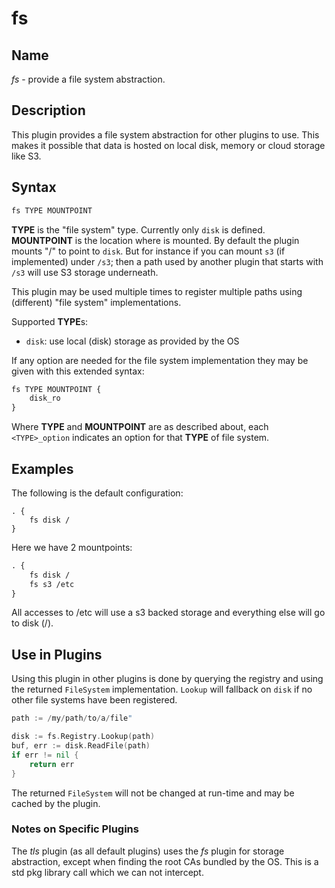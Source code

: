 # fs

## Name

*fs* - provide a file system abstraction.

## Description

This plugin provides a file system abstraction for other plugins to use. This makes it possible that
data is hosted on local disk, memory or cloud storage like S3.

## Syntax

~~~ txt
fs TYPE MOUNTPOINT
~~~

**TYPE** is the "file system" type. Currently only `disk` is defined. **MOUNTPOINT** is the location
where is mounted. By default the plugin mounts "/" to point to `disk`. But for instance if you can
mount `s3` (if implemented) under `/s3`; then a path used by another plugin that starts with `/s3`
will use S3 storage underneath.

This plugin may be used multiple times to register multiple paths using (different) "file system"
implementations.

Supported **TYPE**s:

* `disk`: use local (disk) storage as provided by the OS

If any option are needed for the file system implementation they may be given with this extended
syntax:

~~~ txt
fs TYPE MOUNTPOINT {
    disk_ro
}
~~~

Where **TYPE** and **MOUNTPOINT** are as described about, each `<TYPE>_option` indicates an option
for that **TYPE** of file system.

## Examples

The following is the default configuration:

~~~ corefile
. {
    fs disk /
}
~~~

Here we have 2 mountpoints:

~~~ txt
. {
    fs disk /
    fs s3 /etc
}
~~~

All accesses to /etc will use a s3 backed storage and everything else will go to disk (/).

## Use in Plugins

Using this plugin in other plugins is done by querying the registry and using the returned `FileSystem`
implementation. `Lookup` will fallback on `disk` if no other file systems have been registered.

~~~ go
path := /my/path/to/a/file"

disk := fs.Registry.Lookup(path)
buf, err := disk.ReadFile(path)
if err != nil {
    return err
}
~~~

The returned `FileSystem` will not be changed at run-time and may be cached by the plugin.

### Notes on Specific Plugins

The *tls* plugin (as all default plugins) uses the *fs* plugin for storage abstraction, except when
finding the root CAs bundled by the OS. This is a std pkg library call which we can not intercept.
